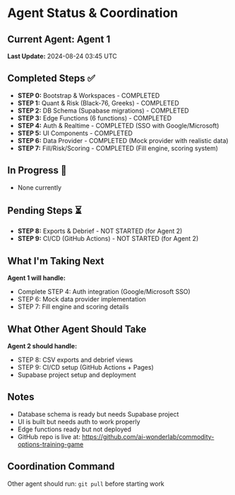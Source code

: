 # Agent Status & Coordination

## Current Agent: Agent 1
**Last Update:** 2024-08-24 03:45 UTC

## Completed Steps ✅
- **STEP 0:** Bootstrap & Workspaces - COMPLETED
- **STEP 1:** Quant & Risk (Black-76, Greeks) - COMPLETED  
- **STEP 2:** DB Schema (Supabase migrations) - COMPLETED
- **STEP 3:** Edge Functions (6 functions) - COMPLETED
- **STEP 4:** Auth & Realtime - COMPLETED (SSO with Google/Microsoft)
- **STEP 5:** UI Components - COMPLETED
- **STEP 6:** Data Provider - COMPLETED (Mock provider with realistic data)
- **STEP 7:** Fill/Risk/Scoring - COMPLETED (Fill engine, scoring system)

## In Progress 🔄
- None currently

## Pending Steps ⏳
- **STEP 8:** Exports & Debrief - NOT STARTED (for Agent 2)
- **STEP 9:** CI/CD (GitHub Actions) - NOT STARTED (for Agent 2)

## What I'm Taking Next
**Agent 1 will handle:**
- Complete STEP 4: Auth integration (Google/Microsoft SSO)
- STEP 6: Mock data provider implementation
- STEP 7: Fill engine and scoring details

## What Other Agent Should Take
**Agent 2 should handle:**
- STEP 8: CSV exports and debrief views
- STEP 9: CI/CD setup (GitHub Actions + Pages)
- Supabase project setup and deployment

## Notes
- Database schema is ready but needs Supabase project
- UI is built but needs auth to work properly
- Edge functions ready but not deployed
- GitHub repo is live at: https://github.com/ai-wonderlab/commodity-options-training-game

## Coordination Command
Other agent should run: `git pull` before starting work
